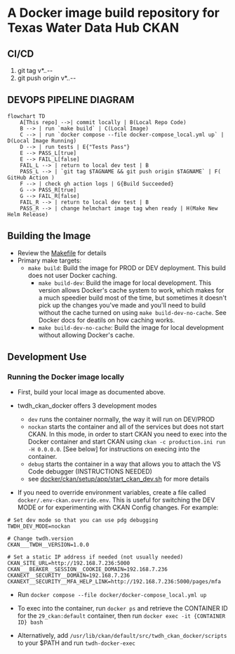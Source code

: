 # A Docker image build repository for Texas Water Data Hub CKAN

## CI/CD

1. git tag v*.*.*-*-*
2. git push origin v*.*.*-*-*

## DEVOPS PIPELINE DIAGRAM
```mermaid
flowchart TD
    A[This repo] -->| commit locally | B(Local Repo Code)
    B --> | run `make build` | C(Local Image)
    C --> | run `docker compose --file docker-compose_local.yml up` | D(Local Image Running)
    D --> | run tests | E{"Tests Pass"}
    E --> PASS_L[true]
    E --> FAIL_L[false]
    FAIL_L --> | return to local dev test | B
    PASS_L --> | `git tag $TAGNAME && git push origin $TAGNAME` | F( GitHub Action )
    F --> | check gh action logs | G{Build Succeeded}
    G --> PASS_R[true]
    G --> FAIL_R[false]
    FAIL_R --> | return to local dev test | B
    PASS_R --> | change helmchart image tag when ready | H(Make New Helm Release)
```



## Building the Image

- Review the [Makefile](https://github.com/TNRIS/twdh_ckan_docker/blob/main/Makefile) for details
- Primary make targets:
  - `make build`: Build the image for PROD or DEV deployment. This build does not user Docker caching.
    - `make build-dev`: Build the image for local development. This version allows Docker's cache system to work, which makes for a much speedier build most of the time, but sometimes it doesn't pick up the changes you've made and you'll need to build without the cache turned on using `make build-dev-no-cache`. See Docker docs for deatils on how caching works.
    - `make build-dev-no-cache`: Build the image for local development without allowing Docker's cache.

## Development Use

### Running the Docker image locally

- First, build your local image as documented above.

- twdh_ckan_docker offers 3 development modes
  - `dev` runs the container normally, the way it will run on DEV/PROD
  - `nockan` starts the container and all of the services but does not start CKAN. In this mode, in order to start CKAN you need to exec into the Docker container and start CKAN using `ckan -c production.ini run -H 0.0.0.0`. [See below] for instructions on execing into the container.
  - `debug` starts the container in a way that allows you to attach the VS Code debugger (INSTRUCTIONS NEEDED)
  - see [docker/ckan/setup/app/start_ckan_dev.sh](https://github.com/TNRIS/twdh_ckan_docker/blob/main/docker/ckan/setup/app/start_ckan_dev.sh) for more details

- If you need to override environment variables, create a file called `docker/.env-ckan.override.env`. This is useful for switching the DEV MODE or for experimenting with CKAN Config changes. For example:
```
# Set dev mode so that you can use pdg debugging
TWDH_DEV_MODE=nockan

# Change twdh.version
CKAN___TWDH__VERSION=1.0.0

# Set a static IP address if needed (not usually needed)
CKAN_SITE_URL=http://192.168.7.236:5000
CKAN___BEAKER__SESSION__COOKIE_DOMAIN=192.168.7.236
CKANEXT__SECURITY__DOMAIN=192.168.7.236
CKANEXT__SECURITY__MFA_HELP_LINK=http://192.168.7.236:5000/pages/mfa
```

- Run `docker compose --file docker/docker-compose_local.yml up`

- To exec into the container, run `docker ps` and retrieve the CONTAINER ID for the `29_ckan:default` container, then run `docker exec -it {CONTAINER ID} bash`
- Alternatively, add `/usr/lib/ckan/default/src/twdh_ckan_docker/scripts` to your $PATH and run `twdh-docker-exec`
